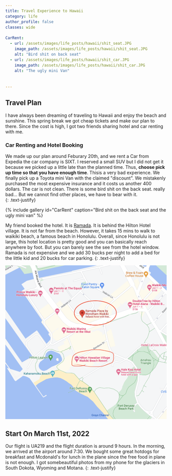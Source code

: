 ```yaml
---
title: Travel Experience to Hawaii
category: life
author_profile: false
classes: wide

CarRent:
  - url: /assets/images/life_posts/hawaii/shit_seat.JPG
    image_path: /assets/images/life_posts/hawaii/shit_seat.JPG
    alt: "Bird shit on back seat"
  - url: /assets/images/life_posts/hawaii/shit_car.JPG
    image_path: /assets/images/life_posts/hawaii/shit_car.JPG    
    alt: "The ugly mini Van"


---
```


## Travel Plan
I have always been dreaming of traveling to Hawaii and enjoy the beach and sunshine. 
This spring break we got cheap tickets and make our plan to there. Since the cost is high, I got two friends sharing hotel and car renting with me. 


### Car Renting and Hotel Booking
We made up our plan around Feburary 20th, and we rent a Car from Expedia the car company is SIXT. I reserved a small SUV but I did not get it because we picked up a little late than the planned time. Thus, **choose pick up time so that you have enough time**. Thisis a very bad experience. We finally pick up a Toyota mini Van with the claimed "discount". We mistakenly purchased the most expensive insurance and it costs us another 400 dollars. The car is not clean. There is some bird shit on the back seat. really bad... But we cannot find other places, we have to bear with it.  
{: .text-justify}

{% include gallery id="CarRent" caption="Bird shit on the back seat and the ugly mini van" %}

My friend booked the hotel. It is [Ramada](https://goo.gl/maps/ccqCRTyWauZGnRX96). It is behind the Hilton Hotel village. It is not far from the beach. However, it takes 15 mins to walk to waikiki beach, a famous beach in Honolulu. Overall, since Honolulu is not large, this hotel location is pretty good and you can basically reach anywhere by foot. But you can barely see the see from the hotel window. Ramada is not expensive and we add 30 bucks per night to add a bed for the little kid and 20 bucks for car parking. 
{: .text-justify}

![ramadamap](/assets/images/life_posts/hawaii/ramada_map.JPG)


## Start On March 11st, 2022

Our flight is UA219 and the flight duration is around 9 hours. In the morning,
we arrived at the airport around 7:30. We bought some great hotdogs for breakfast and Mcdonald's for lunch in the plane since the free food in plane is not enough. I got somebeautiful photos from my phone for the glaciers in South Dokota, Wyoming and Motana.
{: .text-justify}





